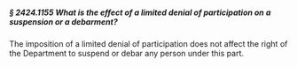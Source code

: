 ##### § 2424.1155 What is the effect of a limited denial of participation on a suspension or a debarment? #####

The imposition of a limited denial of participation does not affect the right of the Department to suspend or debar any person under this part.